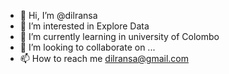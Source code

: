 - 👋 Hi, I’m @dilransa
- 👀 I’m interested in Explore Data 
- 🌱 I’m currently learning in university of Colombo
- 💞️ I’m looking to collaborate on ...
- 📫 How to reach me dilransa@gmail.com

<!---
dilransa/dilransa is a ✨ special ✨ repository because its `README.md` (this file) appears on your GitHub profile.
You can click the Preview link to take a look at your changes.
--->
